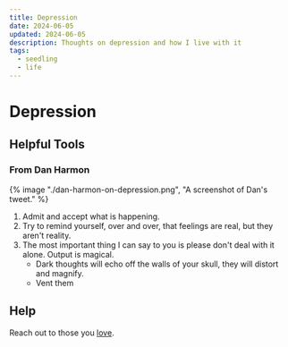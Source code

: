 ```yaml
---
title: Depression
date: 2024-06-05
updated: 2024-06-05
description: Thoughts on depression and how I live with it
tags:
  - seedling
  - life
---
```

# Depression 

## Helpful Tools 

### From Dan Harmon

{% image "./dan-harmon-on-depression.png", "A screenshot of Dan's tweet." %}

1. Admit and accept what is happening.
2. Try to remind yourself, over and over, that feelings are real, but they aren't reality.
3. The most important thing I can say to you is please don't deal with it alone. Output is magical.
	- Dark thoughts will echo off the walls of your skull, they will distort and magnify.
	- Vent them

## Help 

Reach out to those you [love](https://mike.helmers.me/garden/love/).
